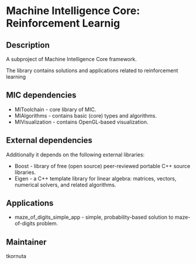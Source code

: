 Machine Intelligence Core: Reinforcement Learnig
=========================================

Description
-----------

A subproject of Machine Intelligence Core framework.

The library contains solutions and applications related to reinforcement learning

MIC dependencies
------------
   * MIToolchain - core library of MIC.
   * MIAlgorithms - contains basic (core) types and algorithms.
   * MIVisualization - contains OpenGL-based visualization.

External dependencies
------------
Additionally it depends on the following external libraries:
   * Boost - library of free (open source) peer-reviewed portable C++ source libraries.
   * Eigen - a C++ template library for linear algebra: matrices, vectors, numerical solvers, and related algorithms.

Applications
------------
   *  maze_of_digits_simple_app - simple, probability-based solution to maze-of-digits problem.


Maintainer
----------
tkornuta